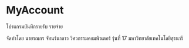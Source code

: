 MyAccount
=========
โปรแกรมบันทึกรายรับ รายจ่าย

จัดทำโดย นายรณกร จัทนร์นาลาว วิศวกรรมคอมพิวเตอร์ รุ่นที่ 17 มหาวิทยาลัยเทคโนโลยีสุรนารี
